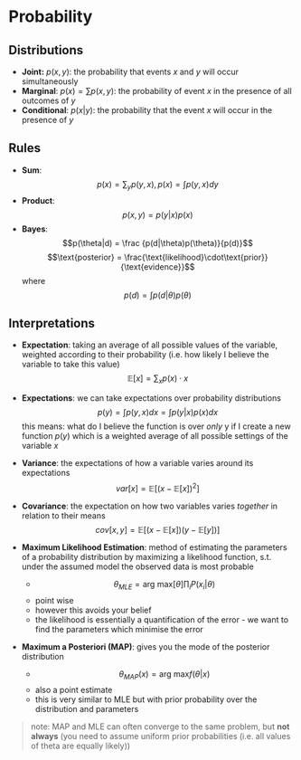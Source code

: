 # Probability

## Distributions

* **Joint:** $p(x,y)$: the probability that events $x$ and $y$ will occur simultaneously
* **Marginal**: $p(x) = \sum p(x, y)$: the probability of event $x$ in the presence of all outcomes of $y$
* **Conditional**: $p(x|y)$: the probability that the event $x$ will occur in the presence of $y$

## Rules

* **Sum**:
  $$p(x) = \sum_y p(y, x), p(x) = \int p(y,x) dy$$
* **Product**:
  $$p(x,y) = p(y|x)p(x)$$
* **Bayes**:
  $$p(\theta|d) = \frac {p(d|\theta)p(\theta)}{p(d)}$$
  $$\text{posterior} = \frac{\text{likelihood}\cdot\text{prior}}{\text{evidence}}$$
  where
  $$p(d) = \int p(d|\theta)p(\theta)$$

## Interpretations

* **Expectation**: taking an average of all possible values of the variable, weighted according to their probability (i.e. how likely I believe the variable to take this value)
    $$\mathbb{E}[x] = \sum_x p(x) \cdot x$$

* **Expectations**: we can take expectations over probability distributions
    $$p(y) = \int p(y, x) dx = \int p(y|x) p(x) dx$$
    this means: what do I believe the function is over *only* y if I create a new function $p(y)$ which is a weighted average of all possible settings of the variable $x$

* **Variance**: the expectations of how a variable varies around its expectations
    $$var[x] = \mathbb{E}[(x - \mathbb{E}[x])^2]$$

* **Covariance**: the expectation on how two variables varies *together* in relation to their means
    $$cov[x, y] = \mathbb{E}[(x - \mathbb{E}[x])(y - \mathbb{E}[y])]$$

- **Maximum Likelihood Estimation**: method of estimating the parameters of a probability distribution by maximizing a likelihood function, s.t. under the assumed model the observed data is most probable
  - $$\theta_{MLE} = \text{arg max}[\theta] \prod_i P(x_i|\theta)$$
  - point wise
  - however this avoids your belief
  - the likelihood is essentially a quantification of the error - we want to find the parameters which minimise the error

- **Maximum a Posteriori (MAP)**: gives you the mode of the posterior distribution
  - $$\theta_{MAP}(x) = \text{arg max} f(\theta | x)$$
  - also a point estimate
  - this is very similar to MLE but with prior probability over the distribution and parameters

> note: MAP and MLE can often converge to the same problem, but **not always** (you need to assume uniform prior probabilities (i.e. all values of theta are equally likely))